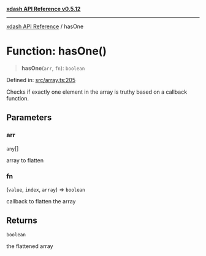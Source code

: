 [**xdash API Reference v0.5.12**](index.md)

***

[xdash API Reference](/xdash/api/index.md) / hasOne

# Function: hasOne()

> **hasOne**(`arr`, `fn`): `boolean`

Defined in: [src/array.ts:205](https://github.com/shtse8/xdash/blob/ed88c6e7ad3be9e5e1e06776f9ca07ed27d97c13/src/array.ts#L205)

Checks if exactly one element in the array is truthy based on a callback function.

## Parameters

### arr

`any`[]

array to flatten

### fn

(`value`, `index`, `array`) => `boolean`

callback to flatten the array

## Returns

`boolean`

the flattened array
